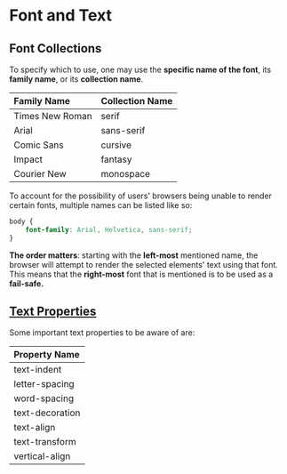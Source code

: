 # Font and Text

## Font Collections

To specify which to use, one may use the **specific name of the font**, its **family name**, or its **collection name**.

| Family Name | Collection Name |
| :--- | :--- |
| Times New Roman | serif |
| Arial | sans-serif |
| Comic Sans | cursive |
| Impact | fantasy |
| Courier New | monospace |

To account for the possibility of users' browsers being unable to render certain fonts, multiple names can be listed like so:

```css
body {
    font-family: Arial, Helvetica, sans-serif;
}
```

**The order matters**: starting with the **left-most** mentioned name, the browser will attempt to render the selected elements' text using that font. This means that the **right-most** font that is mentioned is to be used as a **fail-safe.**

## [Text Properties](https://www.w3schools.com/css/css_text.asp)

Some important text properties to be aware of are:

| Property Name |
| :--- |
| text-indent |
| letter-spacing |
| word-spacing |
| text-decoration |
| text-align |
| text-transform |
| vertical-align |

